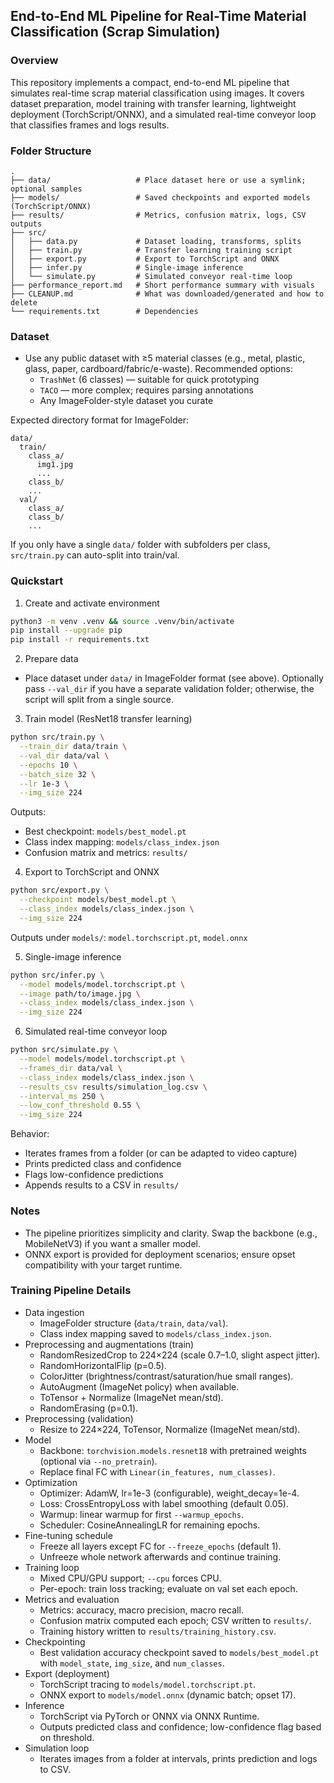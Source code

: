 ## End-to-End ML Pipeline for Real-Time Material Classification (Scrap Simulation)

### Overview
This repository implements a compact, end-to-end ML pipeline that simulates real-time scrap material classification using images. It covers dataset preparation, model training with transfer learning, lightweight deployment (TorchScript/ONNX), and a simulated real-time conveyor loop that classifies frames and logs results.

### Folder Structure
```
.
├── data/                   # Place dataset here or use a symlink; optional samples
├── models/                 # Saved checkpoints and exported models (TorchScript/ONNX)
├── results/                # Metrics, confusion matrix, logs, CSV outputs
├── src/
│   ├── data.py             # Dataset loading, transforms, splits
│   ├── train.py            # Transfer learning training script
│   ├── export.py           # Export to TorchScript and ONNX
│   ├── infer.py            # Single-image inference
│   └── simulate.py         # Simulated conveyor real-time loop
├── performance_report.md   # Short performance summary with visuals
├── CLEANUP.md              # What was downloaded/generated and how to delete
└── requirements.txt        # Dependencies
```

### Dataset
- Use any public dataset with ≥5 material classes (e.g., metal, plastic, glass, paper, cardboard/fabric/e-waste). Recommended options:
  - `TrashNet` (6 classes) — suitable for quick prototyping
  - `TACO` — more complex; requires parsing annotations
  - Any ImageFolder-style dataset you curate

Expected directory format for ImageFolder:
```
data/
  train/
    class_a/
      img1.jpg
      ...
    class_b/
    ...
  val/
    class_a/
    class_b/
    ...
```
If you only have a single `data/` folder with subfolders per class, `src/train.py` can auto-split into train/val.

### Quickstart
1) Create and activate environment
```bash
python3 -m venv .venv && source .venv/bin/activate
pip install --upgrade pip
pip install -r requirements.txt
```

2) Prepare data
- Place dataset under `data/` in ImageFolder format (see above). Optionally pass `--val_dir` if you have a separate validation folder; otherwise, the script will split from a single source.

3) Train model (ResNet18 transfer learning)
```bash
python src/train.py \
  --train_dir data/train \
  --val_dir data/val \
  --epochs 10 \
  --batch_size 32 \
  --lr 1e-3 \
  --img_size 224
```
Outputs:
- Best checkpoint: `models/best_model.pt`
- Class index mapping: `models/class_index.json`
- Confusion matrix and metrics: `results/`

4) Export to TorchScript and ONNX
```bash
python src/export.py \
  --checkpoint models/best_model.pt \
  --class_index models/class_index.json \
  --img_size 224
```
Outputs under `models/`: `model.torchscript.pt`, `model.onnx`

5) Single-image inference
```bash
python src/infer.py \
  --model models/model.torchscript.pt \
  --image path/to/image.jpg \
  --class_index models/class_index.json \
  --img_size 224
```

6) Simulated real-time conveyor loop
```bash
python src/simulate.py \
  --model models/model.torchscript.pt \
  --frames_dir data/val \
  --class_index models/class_index.json \
  --results_csv results/simulation_log.csv \
  --interval_ms 250 \
  --low_conf_threshold 0.55 \
  --img_size 224
```
Behavior:
- Iterates frames from a folder (or can be adapted to video capture)
- Prints predicted class and confidence
- Flags low-confidence predictions
- Appends results to a CSV in `results/`

### Notes
- The pipeline prioritizes simplicity and clarity. Swap the backbone (e.g., MobileNetV3) if you want a smaller model.
- ONNX export is provided for deployment scenarios; ensure opset compatibility with your target runtime.


### Training Pipeline Details
- Data ingestion
  - ImageFolder structure (`data/train`, `data/val`).
  - Class index mapping saved to `models/class_index.json`.
- Preprocessing and augmentations (train)
  - RandomResizedCrop to 224×224 (scale 0.7–1.0, slight aspect jitter).
  - RandomHorizontalFlip (p=0.5).
  - ColorJitter (brightness/contrast/saturation/hue small ranges).
  - AutoAugment (ImageNet policy) when available.
  - ToTensor + Normalize (ImageNet mean/std).
  - RandomErasing (p=0.1).
- Preprocessing (validation)
  - Resize to 224×224, ToTensor, Normalize (ImageNet mean/std).
- Model
  - Backbone: `torchvision.models.resnet18` with pretrained weights (optional via `--no_pretrain`).
  - Replace final FC with `Linear(in_features, num_classes)`.
- Optimization
  - Optimizer: AdamW, lr=1e-3 (configurable), weight_decay=1e-4.
  - Loss: CrossEntropyLoss with label smoothing (default 0.05).
  - Warmup: linear warmup for first `--warmup_epochs`.
  - Scheduler: CosineAnnealingLR for remaining epochs.
- Fine-tuning schedule
  - Freeze all layers except FC for `--freeze_epochs` (default 1).
  - Unfreeze whole network afterwards and continue training.
- Training loop
  - Mixed CPU/GPU support; `--cpu` forces CPU.
  - Per-epoch: train loss tracking; evaluate on val set each epoch.
- Metrics and evaluation
  - Metrics: accuracy, macro precision, macro recall.
  - Confusion matrix computed each epoch; CSV written to `results/`.
  - Training history written to `results/training_history.csv`.
- Checkpointing
  - Best validation accuracy checkpoint saved to `models/best_model.pt` with `model_state`, `img_size`, and `num_classes`.
- Export (deployment)
  - TorchScript tracing to `models/model.torchscript.pt`.
  - ONNX export to `models/model.onnx` (dynamic batch; opset 17).
- Inference
  - TorchScript via PyTorch or ONNX via ONNX Runtime.
  - Outputs predicted class and confidence; low-confidence flag based on threshold.
- Simulation loop
  - Iterates images from a folder at intervals, prints prediction and logs to CSV.

